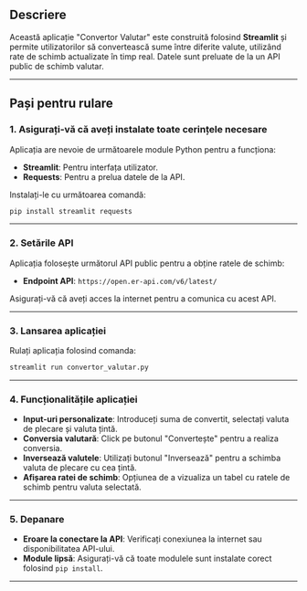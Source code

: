 

## Descriere
Această aplicație "Convertor Valutar" este construită folosind **Streamlit** și permite utilizatorilor să convertească sume între diferite valute, utilizând rate de schimb actualizate în timp real. Datele sunt preluate de la un API public de schimb valutar.

---

## Pași pentru rulare

### 1. **Asigurați-vă că aveți instalate toate cerințele necesare**
Aplicația are nevoie de următoarele module Python pentru a funcționa:
- **Streamlit**: Pentru interfața utilizator.
- **Requests**: Pentru a prelua datele de la API.

Instalați-le cu următoarea comandă:
```bash
pip install streamlit requests
```

---


### 2. **Setările API**
Aplicația folosește următorul API public pentru a obține ratele de schimb:
- **Endpoint API**: `https://open.er-api.com/v6/latest/`
  
Asigurați-vă că aveți acces la internet pentru a comunica cu acest API.

---

### 3. **Lansarea aplicației**
Rulați aplicația folosind comanda:
```bash
streamlit run convertor_valutar.py
```

---

### 4. **Funcționalitățile aplicației**
- **Input-uri personalizate**: Introduceți suma de convertit, selectați valuta de plecare și valuta țintă.
- **Conversia valutară**: Click pe butonul "Convertește" pentru a realiza conversia.
- **Inversează valutele**: Utilizați butonul "Inversează" pentru a schimba valuta de plecare cu cea țintă.
- **Afișarea ratei de schimb**: Opțiunea de a vizualiza un tabel cu ratele de schimb pentru valuta selectată.


---

### 5. **Depanare**
- **Eroare la conectare la API**: Verificați conexiunea la internet sau disponibilitatea API-ului.
- **Module lipsă**: Asigurați-vă că toate modulele sunt instalate corect folosind `pip install`.

---



